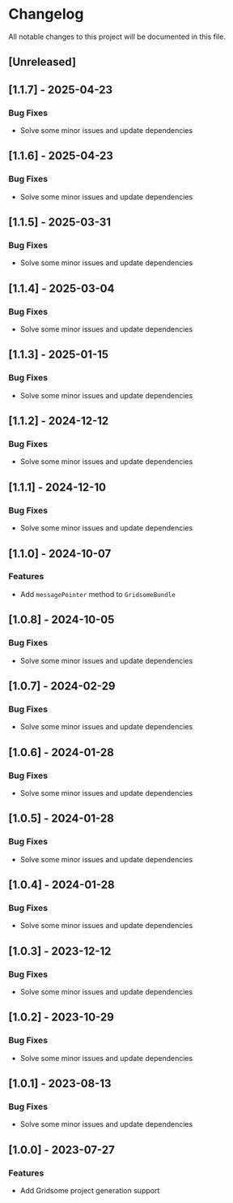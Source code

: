 # Changelog

All notable changes to this project will be documented in this file.

## [Unreleased]
## [1.1.7] - 2025-04-23

### Bug Fixes

- Solve some minor issues and update dependencies

## [1.1.6] - 2025-04-23

### Bug Fixes

- Solve some minor issues and update dependencies

## [1.1.5] - 2025-03-31

### Bug Fixes

- Solve some minor issues and update dependencies

## [1.1.4] - 2025-03-04

### Bug Fixes

- Solve some minor issues and update dependencies

## [1.1.3] - 2025-01-15

### Bug Fixes

- Solve some minor issues and update dependencies

## [1.1.2] - 2024-12-12

### Bug Fixes

- Solve some minor issues and update dependencies

## [1.1.1] - 2024-12-10

### Bug Fixes

- Solve some minor issues and update dependencies

## [1.1.0] - 2024-10-07

### Features

- Add `messagePointer` method to `GridsomeBundle`

## [1.0.8] - 2024-10-05

### Bug Fixes

- Solve some minor issues and update dependencies

## [1.0.7] - 2024-02-29

### Bug Fixes

- Solve some minor issues and update dependencies

## [1.0.6] - 2024-01-28

### Bug Fixes

- Solve some minor issues and update dependencies

## [1.0.5] - 2024-01-28

### Bug Fixes

- Solve some minor issues and update dependencies

## [1.0.4] - 2024-01-28

### Bug Fixes

- Solve some minor issues and update dependencies

## [1.0.3] - 2023-12-12

### Bug Fixes

- Solve some minor issues and update dependencies

## [1.0.2] - 2023-10-29

### Bug Fixes

- Solve some minor issues and update dependencies

## [1.0.1] - 2023-08-13

### Bug Fixes

- Solve some minor issues and update dependencies

## [1.0.0] - 2023-07-27

### Features

- Add Gridsome project generation support

<!-- generated by git-cliff -->
